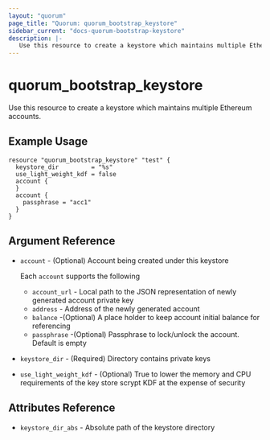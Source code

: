 ```yaml
---
layout: "quorum"
page_title: "Quorum: quorum_bootstrap_keystore"
sidebar_current: "docs-quorum-bootstrap-keystore"
description: |-
   Use this resource to create a keystore which maintains multiple Ethereum accounts.
---
```


# quorum_bootstrap_keystore

Use this resource to create a keystore which maintains multiple Ethereum accounts.

## Example Usage

```hcl
resource "quorum_bootstrap_keystore" "test" {
  keystore_dir         = "%s"
  use_light_weight_kdf = false
  account {
  }
  account {
    passphrase = "acc1"
  }
}
```

## Argument Reference

- `account` - (Optional) Account being created under this keystore

    Each `account` supports the following

    - `account_url` - Local path to the JSON representation of newly generated account private key
    - `address` - Address of the newly generated account
    - `balance` -(Optional) A place holder to keep account initial balance for referencing
    - `passphrase` -(Optional) Passphrase to lock/unlock the account. Default is empty

- `keystore_dir` - (Required) Directory contains private keys
- `use_light_weight_kdf` - (Optional) True to lower the memory and CPU requirements of the key store scrypt KDF at the expense of security

## Attributes Reference

- `keystore_dir_abs` - Absolute path of the keystore directory
